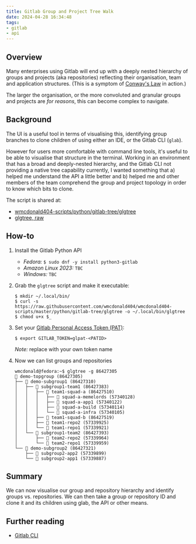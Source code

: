 ```yaml
---
title: Gitlab Group and Project Tree Walk
date: 2024-04-28 16:34:48
tags:
- gitlab 
- api
---
```


## Overview
Many enterprises using Gitlab will end up with a deeply nested hierarchy of groups and projects (aka repositories) reflecting their organisation, team and application structures. (This is a symptom of [Conway's Law](https://psychsafety.co.uk/psychological-safety-conways-law/) in action.)

The larger the organisation, or the more convoluted and granular groups and projects are _for reasons_, this can become complex to navigate.

## Background
The UI is a useful tool in terms of visualising this, identifying group branches to clone children of using either an IDE, or the Gitlab CLI (`glab`).

However for users more comfortable with command line tools, it's useful to be able to visualise that structure in the terminal. Working in an environment that has a broad and deeply-nested hierarchy, and the Gitlab CLI not providing a native tree capability currently, I wanted something that a) helped me understand the API a little better and b) helped me and other members of the team comprehend the group and project topology in order to know which bits to clone.

The script is shared at:
- [wmcdonald404-scripts/python/gitlab-tree/glgtree](https://github.com/wmcdonald404/wmcdonald404-scripts/blob/master/python/gitlab-tree/glgtree)
- [glgtree, raw](https://raw.githubusercontent.com/wmcdonald404/wmcdonald404-scripts/master/python/gitlab-tree/glgtree)

## How-to
1. Install the Gitlab Python API

    - *Fedora:* 
        `$ sudo dnf -y install python3-gitlab`
    - *Amazon Linux 2023:* 
        `TBC`
    - *Windows:* 
        `TBC`

2. Grab the `glgtree` script and make it executable:

    ```
    $ mkdir ~/.local/bin/
    $ curl -s https://raw.githubusercontent.com/wmcdonald404/wmcdonald404-scripts/master/python/gitlab-tree/glgtree -o ~/.local/bin/glgtree
    $ chmod u+x $_
    ```

3. Set your [Gitlab Personal Access Token (PAT)](https://gitlab.com/-/user_settings/personal_access_tokens):

    ```
    $ export GITLAB_TOKEN=glpat-<PATID>
    ```
    *Note:* replace <PATID> with your own token name

4. Now we can list groups and repositories

    ```
    wmcdonald@fedora:~$ glgtree -g 86427305
    📁 demo-topgroup (86427305)
    ├── 📁 demo-subgroup1 (86427310)
    │   ├── 📁 subgroup1-team1 (86427383)
    │   │   ├── 📁 team1-squad-a (86427510)
    │   │   │   ├── 📗 squad-a-memelords (57340128)
    │   │   │   ├── 📗 squad-a-app1 (57340122)
    │   │   │   ├── 📗 squad-a-build (57340114)
    │   │   │   └── 📗 squad-a-infra (57340105)
    │   │   ├── 📁 team1-squad-b (86427519)
    │   │   ├── 📗 team1-repo2 (57339925)
    │   │   └── 📗 team1-repo1 (57339921)
    │   └── 📁 subgroup1-team2 (86427393)
    │       ├── 📗 team2-repo2 (57339964)
    │       └── 📗 team2-repo1 (57339959)
    └── 📁 demo-subgroup2 (86427321)
        ├── 📗 subgroup2-app2 (57339899)
        └── 📗 subgroup2-app1 (57339887)
    ```

## Summary
We can now visualise our group and repository hierarchy and identify groups vs. repositories. We can then take a group or repository ID and clone it and its children using glab, the API or other means.

## Further reading
- [Gitlab CLI](https://gitlab.com/gitlab-org/cli#installation)
